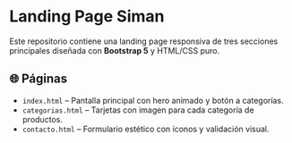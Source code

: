 # Landing Page Siman 

Este repositorio contiene una landing page responsiva de tres secciones principales diseñada con **Bootstrap 5** y HTML/CSS puro.

## 🌐 Páginas

- `index.html` – Pantalla principal con hero animado y botón a categorías.
- `categorias.html` – Tarjetas con imagen para cada categoría de productos.
- `contacto.html` – Formulario estético con íconos y validación visual.

